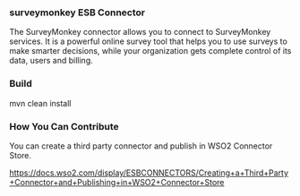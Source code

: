 ### surveymonkey ESB Connector

The SurveyMonkey connector allows you to connect to SurveyMonkey services. It is a powerful online survey tool that helps you to use surveys to make smarter decisions, while your organization gets complete control of its data, users and billing.

### Build

mvn clean install

### How You Can Contribute
You can create a third party connector and publish in WSO2 Connector Store.

https://docs.wso2.com/display/ESBCONNECTORS/Creating+a+Third+Party+Connector+and+Publishing+in+WSO2+Connector+Store

